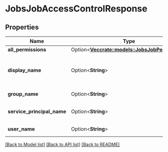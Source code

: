 # JobsJobAccessControlResponse

## Properties

Name | Type | Description | Notes
------------ | ------------- | ------------- | -------------
**all_permissions** | Option<[**Vec<crate::models::JobsJobPermission>**](JobsJobPermission.md)> |  | [optional]
**display_name** | Option<**String**> | Display name of the user or service principal. | [optional]
**group_name** | Option<**String**> | name of the group | [optional]
**service_principal_name** | Option<**String**> | Name of the service principal. | [optional]
**user_name** | Option<**String**> | name of the user | [optional]

[[Back to Model list]](../README.md#documentation-for-models) [[Back to API list]](../README.md#documentation-for-api-endpoints) [[Back to README]](../README.md)


